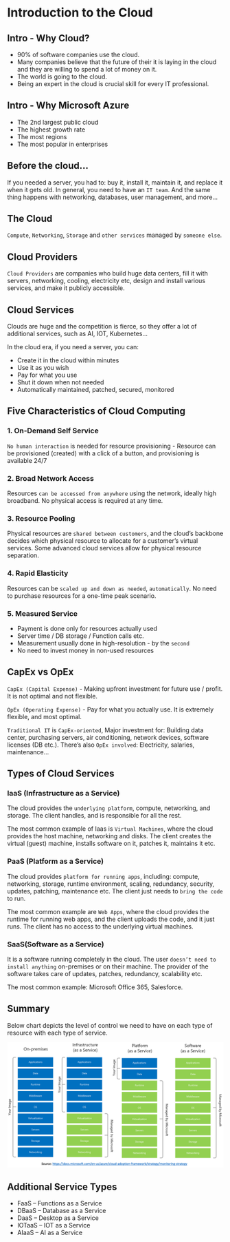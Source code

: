 # Introduction to the Cloud
## Intro - Why Cloud? 
- 90% of software companies use the cloud. 
- Many companies believe that the future of their it is laying in the cloud and they are willing to spend a lot of money on it.
- The world is going to the cloud. 
- Being an expert in the cloud is crucial skill for every IT professional. 

## Intro - Why Microsoft Azure
- The 2nd largest public cloud
- The highest growth rate
- The most regions
- The most popular in enterprises

## Before the cloud…
If you needed a server, you had to: buy it, install it, maintain it, and replace it when it gets old. In general, you need to have an `IT team`. And the same thing happens with networking, databases, user management, and more…

## The Cloud
`Compute`, `Networking`, `Storage` and `other services` managed by `someone else`. 

## Cloud Providers
`Cloud Providers` are companies who build huge data centers, fill it with servers, networking, cooling, electricity etc, design and install various services, and make it publicly accessible. 

## Cloud Services
Clouds are huge and the competition is fierce, so they offer a lot of additional services, such as AI, IOT, Kubernetes...

In the cloud era, if you need a server, you can:
- Create it in the cloud within minutes
- Use it as you wish
- Pay for what you use
- Shut it down when not needed
- Automatically maintained, patched, secured, monitored

## Five Characteristics of Cloud Computing
### 1. On-Demand Self Service
`No human interaction` is needed for resource provisioning - Resource can be provisioned (created) with a click of a button, and provisioning is available 24/7

### 2. Broad Network Access
Resources `can be accessed from anywhere` using the network, ideally high broadband. No physical access is required at any time.

### 3. Resource Pooling
Physical resources are `shared between customers`, and the cloud’s backbone decides which physical resource to allocate for a customer’s virtual services. Some advanced cloud services allow for physical resource separation. 

### 4. Rapid Elasticity
Resources can be `scaled up and down as needed`, `automatically`. No need to purchase resources for a one-time peak scenario. 

### 5. Measured Service
- Payment is done only for resources actually used
- Server time / DB storage / Function calls etc.
- Measurement usually done in high-resolution - by the `second`
- No need to invest money in non-used resources

## CapEx vs OpEx
`CapEx (Capital Expense)` - Making upfront investment for future use / profit. It is not optimal and not flexible. 

`OpEx (Operating Expense)` - Pay for what you  actually use. It is extremely flexible, and most optimal. 

`Traditional IT` is `CapEx-oriented`, Major investment for: Building data center, purchasing servers, air conditioning, network devices, software licenses (DB etc.). There’s also `OpEx involved`: Electricity, salaries, maintenance...

## Types of Cloud Services
### IaaS (Infrastructure as a Service)
The cloud provides the `underlying platform`, compute, networking, and storage. The client handles, and is responsible for all the rest. 

The most common example of Iaas is `Virtual Machines`, where the cloud provides the host machine, networking and disks. The client creates the virtual (guest) machine, installs software on it, patches it, maintains it etc.

### PaaS (Platform as a Service)
The cloud provides `platform for running apps`, including: compute, networking, storage, runtime environment, scaling, redundancy, security, updates, patching, maintenance etc. The client just needs to `bring the code` to run. 

The most common example are `Web Apps`, where the cloud provides the runtime for running web apps, and the client uploads the code, and it just runs. The client has no access to the underlying virtual machines. 

### SaaS(Software as a Service)
It is a software running completely in the cloud. The user `doesn’t need to install anything` on-premises or on their machine. The provider of the software takes care of updates, patches, redundancy, scalability etc.

The most common example: Microsoft Office 365, Salesforce. 

## Summary
Below chart depicts the level of control we need to have on each type of resource with each type of service.

<img src="images/img0.png">

## Additional Service Types
- FaaS – Functions as a Service
- DBaaS – Database as a Service
- DaaS – Desktop as a Service
- IOTaaS – IOT as a Service
- AIaaS – AI as a Service






